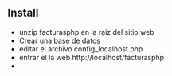 ## Install 

* unzip facturasphp en la raiz del sitio web
* Crear una base de datos 
* editar el archivo config_localhost.php
* entrar el la web http://localhost/facturasphp
* 